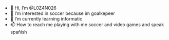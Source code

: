 - 👋 Hi, I’m @L0Z4N026
- 👀 I’m interested in soccer because im goalkepeer
- 🌱 I’m currently learning informatic
- 📫 How to reach me playing with me soccer and video games and speak spañish

<!---
L0Z4N026/L0Z4N026 is a ✨ special ✨ repository because its `README.md` (this file) appears on your GitHub profile.
You can click the Preview link to take a look at your changes.
--->
